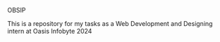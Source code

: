 OBSIP

This is a repository for my tasks as a Web Development and Designing intern at Oasis Infobyte 2024
